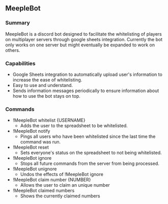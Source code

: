 ## MeepleBot

### Summary
MeepleBot is a discord bot designed to facilitate the whitelisting of players on multiplayer servers through google sheets integration.
Currently the bot only works on one server but might eventually be expanded to work on others.

### Capabilities
* Google Sheets integration to automatically upload user's information to increase the ease of whitelisting.
* Easy to use and understand.
* Sends information messages periodically to ensure information about how to use the bot stays on top.

### Commands
* !MeepleBot whitelist {USERNAME}
    * Adds the user to the spreadsheet to be whitelisted.
* !MeepleBot notify
    * Pings all users who have been whitelisted since the last time the command was run.
* !MeepleBot reset
    * Sets everyone's status on the spreadsheet to not being whitelisted.
* !MeepleBot ignore
    * Stops all future commands from the server from being processed.
* !MeepleBot unignore
    * Undos the effects of !MeepleBot ignore
* !MeepleBot claim number {NUMBER}
    * Allows the user to claim an unique number
* !MeepleBot claimed numbers
    * Shows the currently claimed numbers
